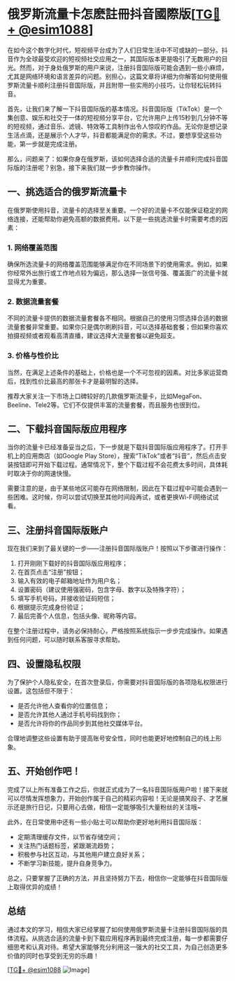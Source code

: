 # 俄罗斯流量卡怎麽註冊抖音國際版[[TG💪+ @esim1088](https://t.me/s/esim1088)]

在如今这个数字化时代，短视频平台成为了人们日常生活中不可或缺的一部分。抖音作为全球最受欢迎的短视频社交应用之一，其国际版本更是吸引了无数用户的目光。然而，对于身处俄罗斯的用户来说，注册抖音国际版可能会遇到一些小麻烦，尤其是网络环境和语言差异的问题。别担心，这篇文章将详细为你解答如何使用俄罗斯流量卡顺利注册抖音国际版，并且附带一些实用的小技巧，让你轻松玩转抖音。

首先，让我们来了解一下抖音国际版的基本情况。抖音国际版（TikTok）是一个集创意、娱乐和社交于一体的短视频分享平台，它允许用户上传15秒到几分钟不等的短视频，通过音乐、滤镜、特效等工具制作出令人惊叹的作品。无论你是想记录生活点滴，还是展示个人才华，抖音都能满足你的需求。不过，要想享受这些功能，第一步就是完成注册。

那么，问题来了：如果你身在俄罗斯，该如何选择合适的流量卡并顺利完成抖音国际版的注册呢？别急，接下来我们就一步步教你操作。

## 一、挑选适合的俄罗斯流量卡

在俄罗斯使用抖音，流量卡的选择至关重要。一个好的流量卡不仅能保证稳定的网络连接，还能帮助你避免高额的数据费用。以下是一些挑选流量卡时需要考虑的因素：

### 1. 网络覆盖范围
确保所选流量卡的网络覆盖范围能够满足你在不同场景下的使用需求。例如，如果你经常外出旅行或工作地点较为偏远，那么选择一张信号强、覆盖面广的流量卡就显得尤为重要。

### 2. 数据流量套餐
不同的流量卡提供的数据流量套餐各不相同。根据自己的使用习惯选择合适的数据流量套餐非常重要。如果你只是偶尔刷刷抖音，可以选择基础套餐；但如果你喜欢拍摄视频或者观看高清直播，建议选择大流量套餐以避免超支。

### 3. 价格与性价比
当然，在满足上述条件的基础上，价格也是一个不可忽视的因素。对比多家运营商后，找到性价比最高的那张卡才是最明智的选择。

推荐大家关注一下市场上口碑较好的几款俄罗斯流量卡，比如MegaFon、Beeline、Tele2等。它们不仅提供丰富的流量套餐，而且服务也很到位。

## 二、下载抖音国际版应用程序

当你的流量卡已经准备妥当之后，下一步就是下载抖音国际版应用程序了。打开手机上的应用商店（如Google Play Store），搜索“TikTok”或者“抖音”，然后点击安装按钮即可开始下载过程。通常情况下，整个下载过程不会花费太多时间，具体耗时取决于你的网速快慢。

需要注意的是，由于某些地区可能存在网络限制，因此在下载过程中可能会遇到一些困难。这时候，你可以尝试切换至其他时间段再试，或者更换Wi-Fi网络试试看。

## 三、注册抖音国际版账户

现在我们来到了最关键的一步——注册抖音国际版账户！按照以下步骤进行操作：

1. 打开刚刚下载好的抖音国际版应用程序；
2. 在首页点击“注册”按钮；
3. 输入有效的电子邮箱地址作为用户名；
4. 设置密码（建议使用强密码，包含字母、数字以及特殊字符）；
5. 填写手机号码，并接收验证码短信；
6. 根据提示完成身份验证；
7. 最后完善个人信息，包括头像、昵称等内容。

在整个注册过程中，请务必保持耐心，严格按照系统指示一步步完成操作。如果遇到任何问题，可以随时联系客服寻求帮助。

## 四、设置隐私权限

为了保护个人隐私安全，在首次登录后，你需要对抖音国际版的各项隐私权限进行设置。这包括但不限于：
- 是否允许他人查看你的位置信息；
- 是否允许其他人通过手机号码找到你；
- 是否允许将你的作品同步到其他社交媒体平台。

合理地调整这些设置有助于提高账号安全性，同时也能更好地控制自己的线上形象。

## 五、开始创作吧！

完成了以上所有准备工作之后，你就正式成为了一名抖音国际版用户啦！接下来就可以尽情发挥想象力，开始创作属于自己的精彩内容啦！无论是搞笑段子、才艺展示还是旅行日记，只要用心去做，相信一定能够吸引大量粉丝的关注哦~

此外，在日常使用中还有一些小贴士可以帮助你更好地利用抖音国际版：
- 定期清理缓存文件，以节省存储空间；
- 关注热门话题标签，紧跟潮流趋势；
- 积极参与社区互动，与其他用户建立良好关系；
- 不断学习新技能，提升自身竞争力。

总之，只要掌握了正确的方法，并且坚持努力下去，相信你一定能够在抖音国际版上取得优异的成绩！

## 总结

通过本文的学习，相信大家已经掌握了如何使用俄罗斯流量卡注册抖音国际版的具体流程。从挑选合适的流量卡到下载应用程序再到最终完成注册，每一步都需要仔细思考和认真对待。希望大家能够充分利用这一强大的社交工具，为自己创造更多价值的同时也享受到无穷的乐趣！

[[TG💪+ @esim1088](https://t.me/s/esim1088) ![Image](https://i.postimg.cc/4NQfJmqS/Snipaste-2025-05-13-00-14-12.png)]